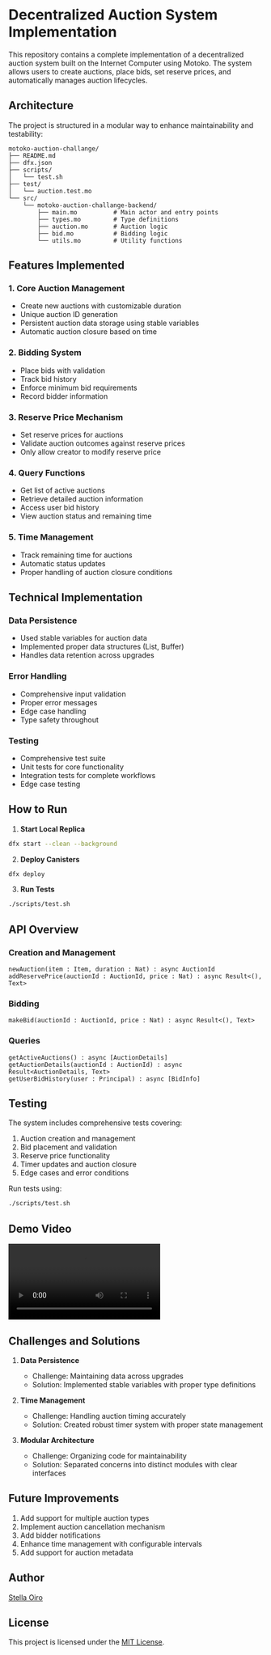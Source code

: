 # Decentralized Auction System Implementation

This repository contains a complete implementation of a decentralized auction system built on the Internet Computer using Motoko. The system allows users to create auctions, place bids, set reserve prices, and automatically manages auction lifecycles.

## Architecture

The project is structured in a modular way to enhance maintainability and testability:

```
motoko-auction-challange/
├── README.md
├── dfx.json
├── scripts/
│   └── test.sh
├── test/
│   └── auction.test.mo
└── src/
    └── motoko-auction-challange-backend/
        ├── main.mo          # Main actor and entry points
        ├── types.mo         # Type definitions
        ├── auction.mo       # Auction logic
        ├── bid.mo           # Bidding logic
        └── utils.mo         # Utility functions
```

## Features Implemented

### 1. Core Auction Management
- Create new auctions with customizable duration
- Unique auction ID generation
- Persistent auction data storage using stable variables
- Automatic auction closure based on time

### 2. Bidding System
- Place bids with validation
- Track bid history
- Enforce minimum bid requirements
- Record bidder information

### 3. Reserve Price Mechanism
- Set reserve prices for auctions
- Validate auction outcomes against reserve prices
- Only allow creator to modify reserve price

### 4. Query Functions
- Get list of active auctions
- Retrieve detailed auction information
- Access user bid history
- View auction status and remaining time

### 5. Time Management
- Track remaining time for auctions
- Automatic status updates
- Proper handling of auction closure conditions

## Technical Implementation

### Data Persistence
- Used stable variables for auction data
- Implemented proper data structures (List, Buffer)
- Handles data retention across upgrades

### Error Handling
- Comprehensive input validation
- Proper error messages
- Edge case handling
- Type safety throughout

### Testing
- Comprehensive test suite
- Unit tests for core functionality
- Integration tests for complete workflows
- Edge case testing

## How to Run

1. **Start Local Replica**
```bash
dfx start --clean --background
```

2. **Deploy Canisters**
```bash
dfx deploy
```

3. **Run Tests**
```bash
./scripts/test.sh
```

## API Overview

### Creation and Management
```motoko
newAuction(item : Item, duration : Nat) : async AuctionId
addReservePrice(auctionId : AuctionId, price : Nat) : async Result<(), Text>
```

### Bidding
```motoko
makeBid(auctionId : AuctionId, price : Nat) : async Result<(), Text>
```

### Queries
```motoko
getActiveAuctions() : async [AuctionDetails]
getAuctionDetails(auctionId : AuctionId) : async Result<AuctionDetails, Text>
getUserBidHistory(user : Principal) : async [BidInfo]
```

## Testing

The system includes comprehensive tests covering:
1. Auction creation and management
2. Bid placement and validation
3. Reserve price functionality
4. Timer updates and auction closure
5. Edge cases and error conditions

Run tests using:
```bash
./scripts/test.sh
```

## Demo Video

<video controls src="motoko-challenge-backend- demo.mp4" title="Link to demo video showing functionality]"></video>

## Challenges and Solutions

1. **Data Persistence**
   - Challenge: Maintaining data across upgrades
   - Solution: Implemented stable variables with proper type definitions

2. **Time Management**
   - Challenge: Handling auction timing accurately
   - Solution: Created robust timer system with proper state management

3. **Modular Architecture**
   - Challenge: Organizing code for maintainability
   - Solution: Separated concerns into distinct modules with clear interfaces

## Future Improvements

1. Add support for multiple auction types
2. Implement auction cancellation mechanism
3. Add bidder notifications
4. Enhance time management with configurable intervals
5. Add support for auction metadata

## Author

[Stella Oiro](https://github.com/Stella-Achar-Oiro)

## License

This project is licensed under the [MIT License](LICENSE).